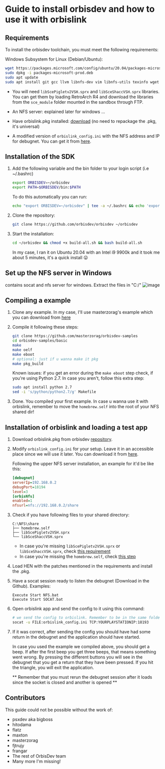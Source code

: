 # Guide to install orbisdev and how to use it with orbislink

## Requirements

To install the orbisdev toolchain, you must meet the following requirements:



  Windows Subsystem for Linux (Debian/Ubuntu):

  ```bash
  wget https://packages.microsoft.com/config/ubuntu/20.04/packages-microsoft-prod.deb -O packages-microsoft-prod.deb
  sudo dpkg -i packages-microsoft-prod.deb
  sudo apt update
  sudo apt install git gcc llvm libnfs-dev vim libnfs-utils texinfo wget patch cmake clang m4 flex bison build-essential dotnet-runtime-3.1 dotnet-sdk-3.1
  ```

- You will need `libScePigletv2VSH.sprx` and `libSceShaccVSH.sprx` libraries. You can get them by loading RetroArch R4 and download the libraries from the `sce_module` folder mounted in the sandbox through FTP.

- An NFS server: explained later for windows ...

- Have orbislink.pkg installed: [download](https://github.com/orbisdev/orbisdev-orbislink/raw/master/pkg/IV0003-BIGB00004_00-ORBISLINK0000000.pkg) (no need to repackage the .pkg, it's universal)

* A modified version of `orbislink_config.ini` with the NFS address and IP for debugnet. You can get it from [here](https://github.com/orbisdev/orbisdev-orbislink/blob/master/pkg/orbislink_config.ini).

## Installation of the SDK

1. Add the following variable and the bin folder to your login script (i.e ~/.bashrc)

   ```bash
   export ORBISDEV=~/orbisdev
   export PATH=$ORBISDEV/bin:$PATH
   ```

   To do this automatically you can run:

   ```bash	
   echo "export ORBISDEV=~/orbisdev" | tee -a ~/.bashrc && echo 'export PATH=$ORBISDEV/bin:$PATH' | tee -a ~/.bashrc && source ~/.bashrc
   ```

2. Clone the repository:

   ```bash
   git clone https://github.com/orbisdev/orbisdev ~/orbisdev
   ```

3. Start the installation:

   ```bash
   cd ~/orbisdev && chmod +x build-all.sh && bash build-all.sh
   ```

   In my case, I ran it on Ubuntu 20.04 with an Intel i9 9900k and it took me about 5 minutes, it's a quick install :stuck_out_tongue:

## Set up the NFS server in Windows

contains socat and nfs server for windows.
Extract the files in "C:/"
![image](https://user-images.githubusercontent.com/17991404/146659053-bdf35446-60e0-4d72-8ddc-38af918d4f33.png)

## Compiling a example

1. Clone any example. In my case, I'll use masterzorag's example which you can download from [here](https://github.com/masterzorag/orbisdev-samples)

2. Compile it following these steps:

   ```bash
   git clone https://github.com/masterzorag/orbisdev-samples
   cd orbisdev-samples/basic
   make
   make oelf
   make eboot
   # optional: just if u wanna make it pkg
   make pkg_build
   ```

   Known issues: if you get an error during the `make eboot` step check, if you're using Python 2.7. In case you aren't, follow this extra step:

   ```bash
   sudo apt install python 2.7
   sed -i 's/python/python2.7/g' Makefile
   ```

3. Done. You compiled your first example.
   In case u wanna use it with orbislink, remember to move the `homebrew.self` into the root of your NFS shared dir!

## Installation of orbislink and loading a test app

1. Download orbislink.pkg from orbisdev [repository](https://github.com/orbisdev/orbisdev-orbislink/blob/master/pkg/IV0003-BIGB00004_00-ORBISLINK0000000.pkg).

2. Modify `orbislink_config.ini` for your setup. Leave it in an accessible place since we will use it later. You can download it from [here](https://github.com/orbisdev/orbisdev-orbislink/blob/master/pkg/orbislink_config.ini). 

   Following the upper NFS server installation, an example for it'd be like this:

   ```ini
   [debugnet]
   serverIp=192.168.0.2
   debugPort=18194
   level=3
   [orbisNfs]
   enabled=1
   nfsurl=nfs://192.168.0.2/share

   ```

3. Check if you have following files to your shared directory:

   ```
   C:\NFS\share
   ├── homebrew.self
   ├── libScePigletv2VSH.sprx
   └── libSceShaccVSH.sprx
   ```

   - In case you're missing `libScePigletv2VSH.sprx` or `libSceShaccVSH.sprx`, check [this requirement](https://github.com/OpenPS4/guide-to-install-orbisdev#requirements)
   - In case you're missing the `homebrew.self`, check [this step](https://github.com/OpenPS4/guide-to-install-orbisdev#compiling-a-example)

4. Load HEN with the patches mentioned in the requirements and install the .pkg.

5. Have a socat session ready to listen the debugnet (Download in the Github). Examples:

   ```
   Execute Start NFS.bat
   Execute Start SOCAT.bat
   ```

4. Open orbislink app and send the config to it using this command: 

   ```bash
   # we send the config to orbislink. Remember to be in the same folder as the config is!!
   socat -u FILE:orbislink_config.ini TCP:YOURPLAYSTATIONIP:18193
   ```

5. If it was correct, after sending the config you should have had some return in the debugnet and the application should have started.

   In case you used the example we compiled above, you should get a beep. If after the first beep you get three beeps, that means something went wrong.
   By pressing the different buttons you will see in the debugnet that you get a return that they have been pressed. If you hit the triangle, you will exit the application.

   ** Remember that you must rerun the debugnet session after it loads since the socket is closed and another is opened **
   
## Contributors

This guide could not be possible without the work of:
- psxdev aka bigboss
- hitodama
- flatz
- maxton
- masterzorag
- fjtrujy
- frangar
- The rest of OrbisDev team
- Many more I'm missing!
